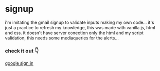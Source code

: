 # signup
i'm imitating the gmail signup to validate inputs making my own code... it's just a practice to refresh my knowledge, this was made with vanilla js, html and css.
it doesn't have server conection only the html and my script validation, this needs some mediaqueries for the alerts...

### check it out 👇
[google sign in](https://mickyrendon.github.io/signup/)
